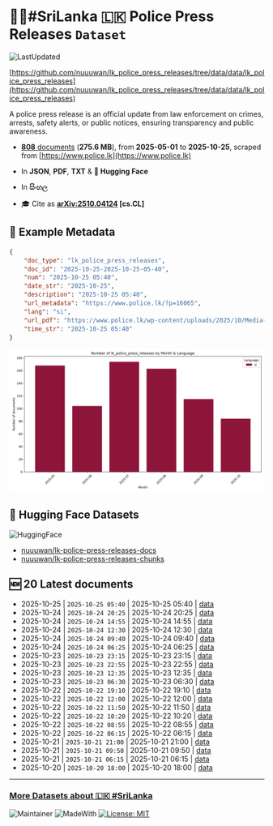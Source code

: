 # 👮‍♂️#SriLanka 🇱🇰 Police Press Releases `Dataset`

![LastUpdated](https://img.shields.io/badge/last_updated-2025--10--27_02:20:07-green)

[https://github.com/nuuuwan/lk_police_press_releases/tree/data/data/lk_police_press_releases](https://github.com/nuuuwan/lk_police_press_releases/tree/data/data/lk_police_press_releases)

A police press release is an official update from law enforcement on crimes, arrests, safety alerts, or public notices, ensuring transparency and public awareness.

- [**808** documents](https://github.com/nuuuwan/lk_police_press_releases/tree/data/data/lk_police_press_releases) (**275.6 MB**), from **2025-05-01** to **2025-10-25**, scraped from [https://www.police.lk](https://www.police.lk)

- In **JSON**, **PDF**, **TXT** & **🤗 Hugging Face**

- In **සිංහල**

- 🎓 Cite as **[arXiv:2510.04124](https://arxiv.org/abs/2510.04124) [cs.CL]**

## 📝 Example Metadata

```json
{
    "doc_type": "lk_police_press_releases",
    "doc_id": "2025-10-25-2025-10-25-05-40",
    "num": "2025-10-25 05:40",
    "date_str": "2025-10-25",
    "description": "2025-10-25 05:40",
    "url_metadata": "https://www.police.lk/?p=16065",
    "lang": "si",
    "url_pdf": "https://www.police.lk/wp-content/uploads/2025/10/Media-on-2025.10.25-at-0540_compressed.pdf",
    "time_str": "2025-10-25 05:40"
}
```

![Chart](https://raw.githubusercontent.com/nuuuwan/lk_police_press_releases/refs/heads/data/data/lk_police_press_releases/docs_by_month_and_lang.png)

## 🤗 Hugging Face Datasets

![HuggingFace](https://img.shields.io/badge/-HuggingFace-FDEE21?style=for-the-badge&logo=HuggingFace)

- [nuuuwan/lk-police-press-releases-docs](https://huggingface.co/datasets/nuuuwan/lk-police-press-releases-docs)
- [nuuuwan/lk-police-press-releases-chunks](https://huggingface.co/datasets/nuuuwan/lk-police-press-releases-chunks)

## 🆕 20 Latest documents

- 2025-10-25 | `2025-10-25 05:40` | 2025-10-25 05:40 | [data](https://github.com/nuuuwan/lk_police_press_releases/tree/data/data/lk_police_press_releases/2020s/2025/2025-10-25-2025-10-25-05-40)
- 2025-10-24 | `2025-10-24 20:25` | 2025-10-24 20:25 | [data](https://github.com/nuuuwan/lk_police_press_releases/tree/data/data/lk_police_press_releases/2020s/2025/2025-10-24-2025-10-24-20-25)
- 2025-10-24 | `2025-10-24 14:55` | 2025-10-24 14:55 | [data](https://github.com/nuuuwan/lk_police_press_releases/tree/data/data/lk_police_press_releases/2020s/2025/2025-10-24-2025-10-24-14-55)
- 2025-10-24 | `2025-10-24 12:30` | 2025-10-24 12:30 | [data](https://github.com/nuuuwan/lk_police_press_releases/tree/data/data/lk_police_press_releases/2020s/2025/2025-10-24-2025-10-24-12-30)
- 2025-10-24 | `2025-10-24 09:40` | 2025-10-24 09:40 | [data](https://github.com/nuuuwan/lk_police_press_releases/tree/data/data/lk_police_press_releases/2020s/2025/2025-10-24-2025-10-24-09-40)
- 2025-10-24 | `2025-10-24 06:25` | 2025-10-24 06:25 | [data](https://github.com/nuuuwan/lk_police_press_releases/tree/data/data/lk_police_press_releases/2020s/2025/2025-10-24-2025-10-24-06-25)
- 2025-10-23 | `2025-10-23 23:15` | 2025-10-23 23:15 | [data](https://github.com/nuuuwan/lk_police_press_releases/tree/data/data/lk_police_press_releases/2020s/2025/2025-10-23-2025-10-23-23-15)
- 2025-10-23 | `2025-10-23 22:55` | 2025-10-23 22:55 | [data](https://github.com/nuuuwan/lk_police_press_releases/tree/data/data/lk_police_press_releases/2020s/2025/2025-10-23-2025-10-23-22-55)
- 2025-10-23 | `2025-10-23 12:35` | 2025-10-23 12:35 | [data](https://github.com/nuuuwan/lk_police_press_releases/tree/data/data/lk_police_press_releases/2020s/2025/2025-10-23-2025-10-23-12-35)
- 2025-10-23 | `2025-10-23 06:30` | 2025-10-23 06:30 | [data](https://github.com/nuuuwan/lk_police_press_releases/tree/data/data/lk_police_press_releases/2020s/2025/2025-10-23-2025-10-23-06-30)
- 2025-10-22 | `2025-10-22 19:10` | 2025-10-22 19:10 | [data](https://github.com/nuuuwan/lk_police_press_releases/tree/data/data/lk_police_press_releases/2020s/2025/2025-10-22-2025-10-22-19-10)
- 2025-10-22 | `2025-10-22 12:00` | 2025-10-22 12:00 | [data](https://github.com/nuuuwan/lk_police_press_releases/tree/data/data/lk_police_press_releases/2020s/2025/2025-10-22-2025-10-22-12-00)
- 2025-10-22 | `2025-10-22 11:50` | 2025-10-22 11:50 | [data](https://github.com/nuuuwan/lk_police_press_releases/tree/data/data/lk_police_press_releases/2020s/2025/2025-10-22-2025-10-22-11-50)
- 2025-10-22 | `2025-10-22 10:20` | 2025-10-22 10:20 | [data](https://github.com/nuuuwan/lk_police_press_releases/tree/data/data/lk_police_press_releases/2020s/2025/2025-10-22-2025-10-22-10-20)
- 2025-10-22 | `2025-10-22 08:55` | 2025-10-22 08:55 | [data](https://github.com/nuuuwan/lk_police_press_releases/tree/data/data/lk_police_press_releases/2020s/2025/2025-10-22-2025-10-22-08-55)
- 2025-10-22 | `2025-10-22 06:15` | 2025-10-22 06:15 | [data](https://github.com/nuuuwan/lk_police_press_releases/tree/data/data/lk_police_press_releases/2020s/2025/2025-10-22-2025-10-22-06-15)
- 2025-10-21 | `2025-10-21 21:00` | 2025-10-21 21:00 | [data](https://github.com/nuuuwan/lk_police_press_releases/tree/data/data/lk_police_press_releases/2020s/2025/2025-10-21-2025-10-21-21-00)
- 2025-10-21 | `2025-10-21 09:50` | 2025-10-21 09:50 | [data](https://github.com/nuuuwan/lk_police_press_releases/tree/data/data/lk_police_press_releases/2020s/2025/2025-10-21-2025-10-21-09-50)
- 2025-10-21 | `2025-10-21 06:15` | 2025-10-21 06:15 | [data](https://github.com/nuuuwan/lk_police_press_releases/tree/data/data/lk_police_press_releases/2020s/2025/2025-10-21-2025-10-21-06-15)
- 2025-10-20 | `2025-10-20 18:00` | 2025-10-20 18:00 | [data](https://github.com/nuuuwan/lk_police_press_releases/tree/data/data/lk_police_press_releases/2020s/2025/2025-10-20-2025-10-20-18-00)

---

### [More Datasets about 🇱🇰 #SriLanka](https://github.com/nuuuwan/lk_datasets)

![Maintainer](https://img.shields.io/badge/maintainer-nuuuwan-red)
![MadeWith](https://img.shields.io/badge/made_with-python-blue)
[![License: MIT](https://img.shields.io/badge/License-MIT-yellow.svg)](https://opensource.org/licenses/MIT)
